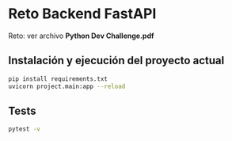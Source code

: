 # Reto Backend FastAPI

Reto: ver archivo **Python Dev Challenge.pdf**

## Instalación y ejecución del proyecto actual

```bash
pip install requirements.txt
uvicorn project.main:app --reload
```

## Tests

```bash
pytest -v
```
